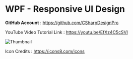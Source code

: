 # WPF - Responsive UI Design

<b>GitHub Account</b> : https://github.com/CSharpDesignPro

YouTube Video Tutorial Link : https://youtu.be/EfXz4C5cSVI


![Thumbnail](https://user-images.githubusercontent.com/55704859/151199355-db93a22d-2dd7-475e-8967-0468ab1e5860.png)



Icon Credits : https://icons8.com/icons
